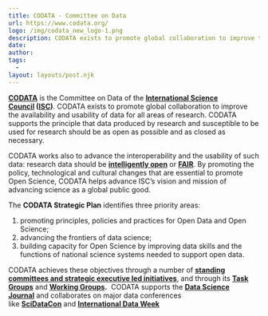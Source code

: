 ```yaml
---
title: CODATA - Committee on Data
url: https://www.codata.org/
logo: /img/codata_new_logo-1.png
description: CODATA exists to promote global collaboration to improve the availability and usability of data for all areas of research. CODATA supports the principle that data produced by research and susceptible to be used for research should be as open as possible and as closed as necessary.
date: 
author: 
tags:
  - 
layout: layouts/post.njk
---
```


**[CODATA](https://www.codata.org/)** is the Committee on Data of
the **[International Science Council](https://council.science/) ([ISC](https://council.science/))**.
CODATA exists to promote global collaboration to improve the availability
and usability of data for all areas of research. CODATA supports the
principle that data produced by research and susceptible to be used for
research should be as open as possible and as closed as necessary.

CODATA works also to advance the interoperability and the usability of such data: research data should be **[intelligently open](https://royalsociety.org/topics-policy/projects/science-public-enterprise/report/)** or **[FAIR](https://ec.europa.eu/research/openscience/pdf/fair_eg.pdf)**. By promoting the policy, technological and cultural changes that are essential to promote Open Science, CODATA helps advance ISC’s vision and mission of advancing science as a global public good.[](https://codata.org/home)

The **CODATA Strategic Plan** identifies three priority areas:
1. promoting principles, policies and practices for Open Data and Open Science; 
2. advancing the frontiers of data science;
3. building capacity for Open Science by improving data skills and the functions of national science systems needed to support open data.

CODATA achieves these objectives through a number of **[standing committees and strategic executive led initiatives](https://codata.org/initiatives/strategic-programme/)**, and through its **[Task Groups](https://codata.org/initiatives/task-groups/)** and **[Working Groups](https://codata.org/working-groups).**  CODATA supports the **[Data Science Journal](http://datascience.codata.org/)** and collaborates on major data conferences like **[SciDataCon](http://www.scidatacon.org/2016/)** and **[International Data Week](http://internationaldataweek.org/)**